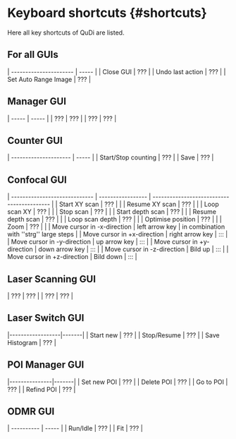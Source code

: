 
Keyboard shortcuts  {#shortcuts}
==================

Here all key shortcuts of QuDi are listed.

For all GUIs
------------

| ---------------------- | ----- |
|       Close GUI        |  ???  |
|    Undo last action    |  ???  |
|  Set Auto Range Image  |  ???  |


Manager GUI
-----------

| ----- | ----- |
|  ???  |  ???  |
|  ???  |  ???  |


Counter GUI
-----------

| --------------------- | ----- |
|  Start/Stop counting  |  ???  |
|         Save          |  ???  |

Confocal GUI
------------

| ----------------------------- | ----------------- | ------------------------------------------ |
|         Start XY scan         |        ???        |                                            |
|        Resume XY scan         |        ???        |                                            |
|         Loop scan XY          |        ???        |                                            |
|           Stop scan           |        ???        |                                            |
|       Start depth scan        |        ???        |                                            |
|       Resume depth scan       |        ???        |                                            |
|        Loop scan depth        |        ???        |                                            |
|       Optimise position       |        ???        |                                            |
|             Zoom              |        ???        |                                            |
|  Move cursor in -x-direction  |  left arrow key   |  in combination with ''strg'' large steps  |
|  Move cursor in +x-direction  |  right arrow key  |                    :::                     |
|  Move cursor in -y-direction  |   up arrow key    |                    :::                     |
|  Move cursor in +y-direction  |  down arrow key   |                    :::                     |
|  Move cursor in -z-direction  |      Bild up      |                    :::                     |
|  Move cursor in +z-direction  |     Bild down     |                    :::                     |

Laser Scanning GUI
------------------

|  ???  |  ???  |
|  ???  |  ???  |


Laser  Switch GUI
-----------------

|------------------|-------|
|    Start new     |  ???  |
|   Stop/Resume    |  ???  |
|  Save Histogram  |  ???  |


POI Manager GUI
---------------

|---------------|-------|
|  Set new POI  |  ???  |
|  Delete POI   |  ???  |
|   Go to POI   |  ???  |
|  Refind POI   |  ???  |


ODMR GUI
--------

| ---------- | ----- |
|  Run/Idle  |  ???  |
|    Fit     |  ???  |


